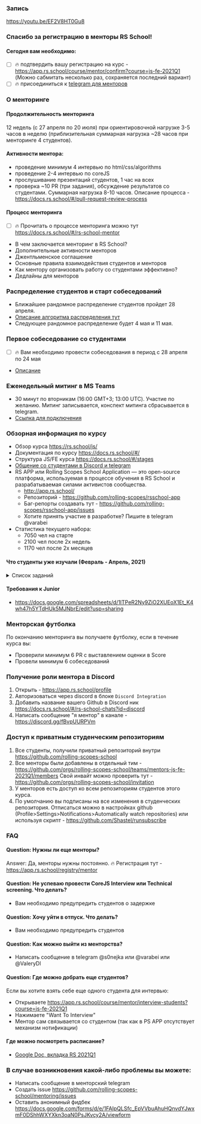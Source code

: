 ### Запись
https://youtu.be/EF2V8HT0Gu8

### Спасибо за регистрацию в менторы RS School!
#### Сегодня вам необходимо:
  - [ ] 🔥 подтвердить вашу регистрацию на курс - https://app.rs.school/course/mentor/confirm?course=js-fe-2021Q1 (Можно сабмитать несколько раз, сохраняется последний вариант)
  - [ ] 🔥 присоединиться к [telegram для менторов](https://t.me/joinchat/HqpGRxNRANkGN2xx9bL8zQ)  

### О менторинге
#### Продолжительность менторинга
12 недель (с  27 апреля по 20 июля) при ориентировочной нагрузке 3-5 часов в неделю (приблизительная суммарная нагрузка ~28 часов при менторинге 4 студентов). 

#### Активности ментора:
   - проведение минимум 4 интервью по html/css/algorithms 
   - проведение 2-4 интервью по coreJS 
   - прослушивание презентаций студентов, 1 час на всех
   - проверка ~10 PR (три задания), обсуждение результатов со студентами. Суммарная нагрузка 8-10 часов. Описание процесса - https://docs.rs.school/#/pull-request-review-process

#### Процесс менторинга
- [ ] 🔥 Прочитать о процессе менторинга можно тут https://docs.rs.school/#/rs-school-mentor
- В чем заключается менторинг в RS School?
- Дополнительные активности менторов
- Джентльменское соглашение
- Основные правила взаимодействия студентов и менторов
- Как ментору организовать работу со студентами эффективно?
- Дедлайны для менторов 

### Распределение студентов и старт собеседований
- Ближайшее рандомное распределение студентов пройдет 28 апреля.
- [Описание алгоритма распределения тут](how-to-get-mentees.md) 
- Следующее рандомное распределение будет 4 мая и 11 мая.

### Первое собеседование со студентами
- [ ] 🔥 Вам необходимо провести собеседования в период с 28 апреля по 24 мая
- [Описание](first-interview.md)

### Еженедельный митинг в MS Teams
- 30 минут по вторникам (16:00 GMT+3; 13:00 UTC). Участие по желанию. Митинг записывается, конспект митинга сбрасывается в telegram.
- [Ссылка для подключения](https://teams.microsoft.com/l/meetup-join/19%3ameeting_YmE2Njg3OWUtNzM2YS00OTdkLWEwNWItMjczMmE0Y2YyM2Rj%40thread.v2/0?context=%7b%22Tid%22%3a%22b41b72d0-4e9f-4c26-8a69-f949f367c91d%22%2c%22Oid%22%3a%22bfb3a45e-ab50-4cee-a085-b5c4a9411d92%22%7d)

### Обзорная информация по курсу 
- Обзор курса https://rs.school/js/  
- Документация по курсу https://docs.rs.school/#/
- Структура JS/FE курса https://docs.rs.school/#/stages
- [Общение со студентами в Discord и telegram](https://docs.rs.school/#/rs-school-chats) 
- RS APP или Rolling Scopes School Application — это open-source платформа, используемая в процессе обучения в RS School и разрабатываемая силами активистов сообщества.
    - http://app.rs.school/
    - Репозиторий - https://github.com/rolling-scopes/rsschool-app
    - Баг-репорты создавать тут - https://github.com/rolling-scopes/rsschool-app/issues
    - Хотите принять участие в разработке? Пишите в telegram @varabei
- Статистика текущего набора:
    - 7050 чел на старте
    - 2100 чел после 2х недель
    - 1170 чел после 2х месяцев

#### Что студенты уже изучали (Февраль - Апрель, 2021)
<details>
  <summary> Список заданий </summary>
  
#### Git
- https://github.com/rolling-scopes-school/tasks/blob/master/tasks/git-markdown.md
- https://rolling-scopes-school.github.io/stage0/#/stage1/tasks/clean-code/clean-code-s1e1

#### Верстка
- https://rolling-scopes-school.github.io/stage0/#/stage0/tasks/html-css
- https://rolling-scopes-school.github.io/stage0/#/stage0/tasks/wildlife
- https://rolling-scopes-school.github.io/stage0/#/stage1/tasks/online-zoo/variant-1

#### Алгоритмы
- https://rolling-scopes-school.github.io/stage0/#/stage1/tasks/codewars
- https://github.com/AlreadyBored/basic-js
- https://github.com/rkhaslarov/rs-school-short-track-2021
- и другие 

#### DOM
- https://rolling-scopes-school.github.io/stage0/#/stage1/tasks/js-projects/virtual-piano
- https://rolling-scopes-school.github.io/stage0/#/stage1/tasks/js-projects/photo-filter

#### Clean Code
  - https://rolling-scopes-school.github.io/stage0/#/stage1/tasks/clean-code/clean-code-s1e1
- https://rolling-scopes-school.github.io/stage0/#/stage1/tasks/clean-code/guidelines/generic-principles

#### Self-Presentation 
- https://rolling-scopes-school.github.io/stage0/#/stage1/tasks/self-introduction/self-introduction

#### JavaScript
- Типы данных
- Объекты
- Массивы
- Функции
</details>

#### Требования к Junior 
- https://docs.google.com/spreadsheets/d/1lTPeR2Ny9ZiO2XUEoX1Et_K4wh47h5YTdHUk5MJNbrE/edit?usp=sharing

### Менторская футболка 
По окончанию менторинга вы получаете футболку, если в течение курса вы:
- Проверили минимум 6 PR c выставлением оценки в Score
- Провели минимум 6 собеседований

### Получение роли ментора в Discord
1. Открыть - https://app.rs.school/profile
2. Авторизоваться через discord в блоке `Discord Integration`  
3. Добавить название вашего Github в Discord ник https://docs.rs.school/#/rs-school-chats?id=discord
4. Написать сообщение "я ментор" в канале - https://discord.gg/fBvpUURPVm

### Доступ к приватным студенческим репозиториям
1. Все студенты, получили приватный репозиторий внутри https://github.com/rolling-scopes-school
2. Все менторы были добавлены в отдельный тим - https://github.com/orgs/rolling-scopes-school/teams/mentors-js-fe-2021Q1/members 
Свой инвайт можно проверить тут - https://github.com/orgs/rolling-scopes-school/invitation
3. У менторов есть доступ ко всем репозиториям студентов этого курса.
4. По умолчанию вы подписаны на все изменения в студенческих репозитория. Отписаться можно в настройках github (Profile>Settings>Notifications>Automatically watch repositories) или используя скрипт - https://github.com/Shastel/runsubscribe

### FAQ
#### Question: Нужны ли еще менторы?
Answer: Да, менторы нужны постоянно. 🔥 Регистрация тут - https://app.rs.school/registry/mentor

#### Question: Не успеваю провести CoreJS Interview или Technical screening. Что делать?
- Вам необходимо предупредить студентов о задержке

#### Question: Хочу уйти в отпуск. Что делать?
- Вам необходимо предупредить студентов

#### Question: Как можно выйти из менторства?
- Написать сообщение в telegram @s0nejka или @varabei или @ValeryDl

#### Question: Где можно добрать еще студентов?
Если вы хотите взять себе еще одного студента для интервью:
- Открываете https://app.rs.school/course/mentor/interview-students?course=js-fe-2021Q1
- Нажимаете "Want To Interview"
- Ментор сам связывается со студентом (так как в PS APP отсутствует механизм нотификации)

#### Где можно посмотреть расписание? 
- [Google Doc, вкладка RS 2021Q1](https://docs.google.com/spreadsheets/d/1oM2O8DtjC0HodB3j7hcIResaWBw8P18tXkOl1ymelvE/edit#gid=1646898206)

### В случае возникновения какой-либо проблемы вы можете:
- Написать сообщение в менторский telegram 
- Создать issue https://github.com/rolling-scopes-school/mentoring/issues
- Оставить анонимный фидбек https://docs.google.com/forms/d/e/1FAIpQLSfc_EpVVbuAhuHQnvdYJwxmF0DShhWXYXkn3oaN0PsJKvcy2A/viewform

